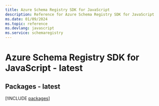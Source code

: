 ```yaml
---
title: Azure Schema Registry SDK for JavaScript
description: Reference for Azure Schema Registry SDK for JavaScript
ms.date: 01/09/2024
ms.topic: reference
ms.devlang: javascript
ms.service: schemaregistry
---
```

# Azure Schema Registry SDK for JavaScript - latest
## Packages - latest
[!INCLUDE [packages](schema-registry-index.md)]